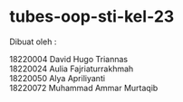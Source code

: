 ﻿# tubes-oop-sti-kel-23
Dibuat oleh :

18220004	David Hugo Triannas  
18220024	Aulia Fajriaturrakhmah  
18220050	Alya Apriliyanti  
18220072	Muhammad Ammar Murtaqib  
